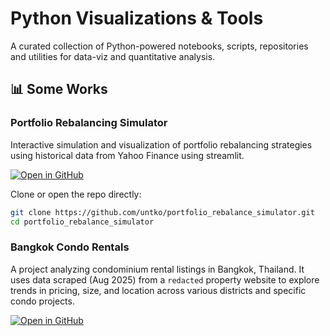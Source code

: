 
# Python Visualizations & Tools

A curated collection of Python-powered notebooks, scripts, repositories and utilities for data-viz and quantitative analysis.

## 📊 Some Works

### **Portfolio Rebalancing Simulator**  
Interactive simulation and visualization of portfolio rebalancing strategies using historical data from Yahoo Finance using streamlit.

[![Open in GitHub](https://img.shields.io/badge/GitHub-Open%20Repo-blue?logo=github)](https://github.com/untko/portfolio_rebalance_simulator)

Clone or open the repo directly:

```bash
git clone https://github.com/untko/portfolio_rebalance_simulator.git
cd portfolio_rebalance_simulator
```
### **Bangkok Condo Rentals**
A project analyzing condominium rental listings in Bangkok, Thailand. It uses data scraped (Aug 2025) from a ``redacted`` property website to explore trends in pricing, size, and location across various districts and specific condo projects.

[![Open in GitHub](https://img.shields.io/badge/GitHub-Open%20Repo-blue?logo=github)](./Python/bangkok%20condo%20rentals%20(Aug%202025))
